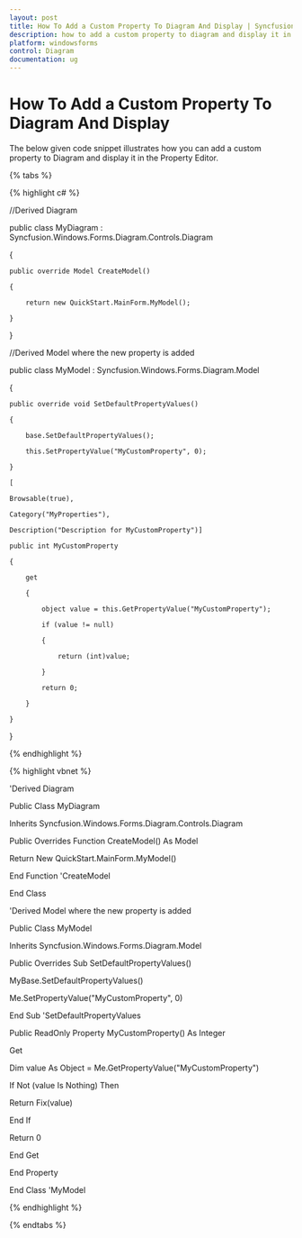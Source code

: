 ```yaml
---
layout: post
title: How To Add a Custom Property To Diagram And Display | Syncfusion
description: how to add a custom property to diagram and display it in the property editor and explain code snippet illustrates how you can add a custom property to Diagram.
platform: windowsforms
control: Diagram
documentation: ug
---
```


# How To Add a Custom Property To Diagram And Display

The below given code snippet illustrates how you can add a custom property to Diagram and display it in the Property Editor.

{% tabs %}

{% highlight c# %}

//Derived Diagram

public class MyDiagram : Syncfusion.Windows.Forms.Diagram.Controls.Diagram

{

    public override Model CreateModel()

    {

        return new QuickStart.MainForm.MyModel();

    }

}

//Derived Model where the new property is added

public class MyModel : Syncfusion.Windows.Forms.Diagram.Model

{

    public override void SetDefaultPropertyValues()

    {

        base.SetDefaultPropertyValues();

        this.SetPropertyValue("MyCustomProperty", 0);

    }

    [

    Browsable(true),

    Category("MyProperties"),

    Description("Description for MyCustomProperty")]

    public int MyCustomProperty

    {

        get

        {

            object value = this.GetPropertyValue("MyCustomProperty");

            if (value != null)

            {

                return (int)value;

            }

            return 0;

        }

    }

}

{% endhighlight %}

{% highlight vbnet %}

'Derived Diagram

Public Class MyDiagram

Inherits Syncfusion.Windows.Forms.Diagram.Controls.Diagram

Public Overrides Function CreateModel() As Model

Return New QuickStart.MainForm.MyModel()

End Function 'CreateModel

End Class

'Derived Model where the new property is added 

Public Class MyModel

Inherits Syncfusion.Windows.Forms.Diagram.Model

Public Overrides Sub SetDefaultPropertyValues()

MyBase.SetDefaultPropertyValues()

Me.SetPropertyValue("MyCustomProperty", 0)

End Sub 'SetDefaultPropertyValues 

Public ReadOnly Property MyCustomProperty() As Integer

Get

Dim value As Object = Me.GetPropertyValue("MyCustomProperty")

If Not (value Is Nothing) Then

Return Fix(value)

End If

Return 0

End Get

End Property

End Class 'MyModel 

{% endhighlight %}

{% endtabs %}

